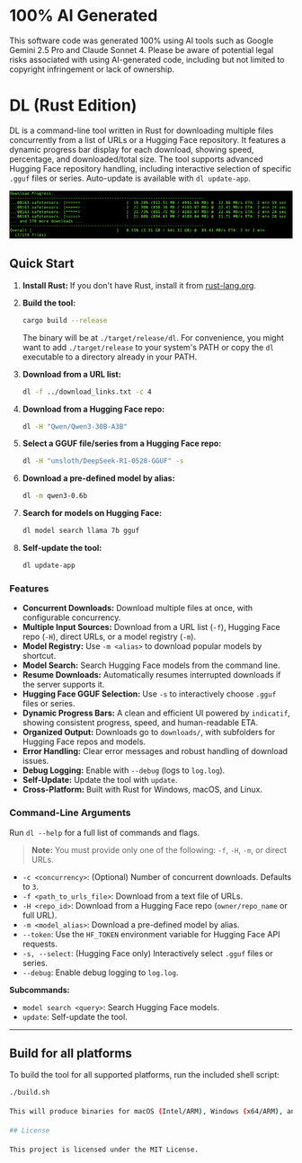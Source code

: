 # 100% AI Generated

This software code was generated 100% using AI tools such as Google Gemini 2.5 Pro and Claude Sonnet 4.
Please be aware of potential legal risks associated with using AI-generated code, including but not limited to copyright infringement or lack of ownership.

# DL (Rust Edition)

DL is a command-line tool written in Rust for downloading multiple files concurrently from a list of URLs or a Hugging Face repository. It features a dynamic progress bar display for each download, showing speed, percentage, and downloaded/total size. The tool supports advanced Hugging Face repository handling, including interactive selection of specific `.gguf` files or series.
Auto-update is available with `dl update-app`.

![Screenshot of DL tool](image.png)

## Quick Start

1.  **Install Rust:** If you don't have Rust, install it from [rust-lang.org](https://www.rust-lang.org/tools/install).

2.  **Build the tool:**
    ```bash
    cargo build --release
    ```
    The binary will be at `./target/release/dl`. For convenience, you might want to add `./target/release` to your system's PATH or copy the `dl` executable to a directory already in your PATH.

3.  **Download from a URL list:**
    ```bash
    dl -f ../download_links.txt -c 4
    ```

4.  **Download from a Hugging Face repo:**
    ```bash
    dl -H "Qwen/Qwen3-30B-A3B"
    ```

5.  **Select a GGUF file/series from a Hugging Face repo:**
    ```bash
    dl -H "unsloth/DeepSeek-R1-0528-GGUF" -s
    ```

6.  **Download a pre-defined model by alias:**
    ```bash
    dl -m qwen3-0.6b
    ```

7.  **Search for models on Hugging Face:**
    ```bash
    dl model search llama 7b gguf
    ```

8.  **Self-update the tool:**
    ```bash
    dl update-app
    ```

### Features

*   **Concurrent Downloads:** Download multiple files at once, with configurable concurrency.
*   **Multiple Input Sources:** Download from a URL list (`-f`), Hugging Face repo (`-H`), direct URLs, or a model registry (`-m`).
*   **Model Registry:** Use `-m <alias>` to download popular models by shortcut.
*   **Model Search:** Search Hugging Face models from the command line.
*   **Resume Downloads:** Automatically resumes interrupted downloads if the server supports it.
*   **Hugging Face GGUF Selection:** Use `-s` to interactively choose `.gguf` files or series.
*   **Dynamic Progress Bars:** A clean and efficient UI powered by `indicatif`, showing consistent progress, speed, and human-readable ETA.
*   **Organized Output:** Downloads go to `downloads/`, with subfolders for Hugging Face repos and models.
*   **Error Handling:** Clear error messages and robust handling of download issues.
*   **Debug Logging:** Enable with `--debug` (logs to `log.log`).
*   **Self-Update:** Update the tool with `update`.
*   **Cross-Platform:** Built with Rust for Windows, macOS, and Linux.

### Command-Line Arguments

Run `dl --help` for a full list of commands and flags.

> **Note:** You must provide only one of the following: `-f`, `-H`, `-m`, or direct URLs.

*   `-c <concurrency>`: (Optional) Number of concurrent downloads. Defaults to `3`.
*   `-f <path_to_urls_file>`: Download from a text file of URLs.
*   `-H <repo_id>`: Download from a Hugging Face repo (`owner/repo_name` or full URL).
*   `-m <model_alias>`: Download a pre-defined model by alias.
*   `--token`: Use the `HF_TOKEN` environment variable for Hugging Face API requests.
*   `-s, --select`: (Hugging Face only) Interactively select `.gguf` files or series.
*   `--debug`: Enable debug logging to `log.log`.

**Subcommands:**
*   `model search <query>`: Search Hugging Face models.
*   `update`: Self-update the tool.

---

## Build for all platforms

To build the tool for all supported platforms, run the included shell script:

```bash
./build.sh

This will produce binaries for macOS (Intel/ARM), Windows (x64/ARM), and Linux (x64/ARM) in the build/ directory, provided you have the necessary Rust cross-compilation targets installed.

## License

This project is licensed under the MIT License.